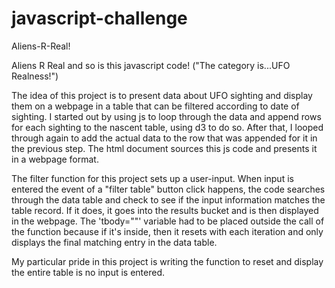 # javascript-challenge
Aliens-R-Real!

Aliens R Real and so is this javascript code! ("The category is...UFO Realness!")

The idea of this project is to present data about UFO sighting and display them on a webpage in a table that can be filtered according to date of sighting. I started out by using js to loop through the data and append rows for each sighting to the nascent table, using d3 to do so. After that, I looped through again to add the actual data to the row that was appended for it in the previous step.  The html document sources this js code and presents it in a webpage format. 

The filter function for this project sets up a user-input. When input is entered the event of a "filter table" button click happens, the code searches through the data table and check to see if the input information matches the table record. If it does, it goes into the results bucket and is then displayed in the webpage. The 'tbody=""' variable had to be placed outside the call of the function because if it's inside, then it resets with each iteration and only displays the final matching entry in the data table. 

My particular pride in this project is writing the function to reset and display the entire table is no input is entered. 